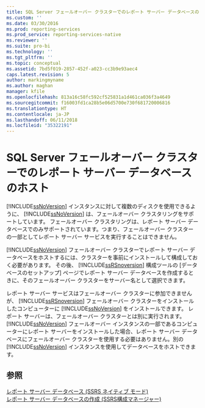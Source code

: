 ```yaml
---
title: SQL Server フェールオーバー クラスターでのレポート サーバー データベースのホスト | Microsoft Docs
ms.custom: ''
ms.date: 03/30/2016
ms.prod: reporting-services
ms.prod_service: reporting-services-native
ms.reviewer: ''
ms.suite: pro-bi
ms.technology: ''
ms.tgt_pltfrm: ''
ms.topic: conceptual
ms.assetid: 7bd5f019-2857-452f-a023-cc3b9e93aec4
caps.latest.revision: 5
author: markingmyname
ms.author: maghan
manager: kfile
ms.openlocfilehash: 813a16c58fc592cf525831a1d461ca036f3a4649
ms.sourcegitcommit: f16003fd1ca28b5e06d5700e730f681720006816
ms.translationtype: HT
ms.contentlocale: ja-JP
ms.lasthandoff: 06/11/2018
ms.locfileid: "35322191"
---
```

# <a name="host-a-report-server-database-in-a-sql-server-failover-cluster"></a>SQL Server フェールオーバー クラスターでのレポート サーバー データベースのホスト
  [!INCLUDE[ssNoVersion](../../includes/ssnoversion-md.md)] インスタンスに対して複数のディスクを使用できるように、 [!INCLUDE[ssNoVersion](../../includes/ssnoversion-md.md)] は、フェールオーバー クラスタリングをサポートしています。 フェールオーバー クラスタリングは、レポート サーバー データベースでのみサポートされています。つまり、フェールオーバー クラスターの一部としてレポート サーバー サービスを実行することはできません。  
  
 [!INCLUDE[ssNoVersion](../../includes/ssnoversion-md.md)] フェールオーバー クラスターでレポート サーバー データベースをホストするには、クラスターを事前にインストールして構成しておく必要があります。 その後、 [!INCLUDE[ssRSnoversion](../../includes/ssrsnoversion-md.md)] 構成ツールの [データベースのセットアップ] ページでレポート サーバー データベースを作成するときに、そのフェールオーバー クラスターをサーバー名として選択できます。  
  
 レポート サーバー サービスはフェールオーバー クラスターに参加できませんが、 [!INCLUDE[ssRSnoversion](../../includes/ssrsnoversion-md.md)] フェールオーバー クラスターをインストールしたコンピューターに [!INCLUDE[ssNoVersion](../../includes/ssnoversion-md.md)] をインストールできます。 レポート サーバーは、フェールオーバー クラスターとは別に実行されます。 [!INCLUDE[ssNoVersion](../../includes/ssnoversion-md.md)] フェールオーバー インスタンスの一部であるコンピューターにレポート サーバーをインストールした場合、レポート サーバー データベースにフェールオーバー クラスターを使用する必要はありません。別の [!INCLUDE[ssNoVersion](../../includes/ssnoversion-md.md)] インスタンスを使用してデータベースをホストできます。  
  
## <a name="see-also"></a>参照  
 [レポート サーバー データベース &#40;SSRS ネイティブ モード&#41;](../../reporting-services/report-server/report-server-database-ssrs-native-mode.md)   
 [レポート サーバー データベースの作成 &#40;SSRS構成マネージャー&#41;](../../reporting-services/install-windows/ssrs-report-server-create-a-report-server-database.md)  
  
  
